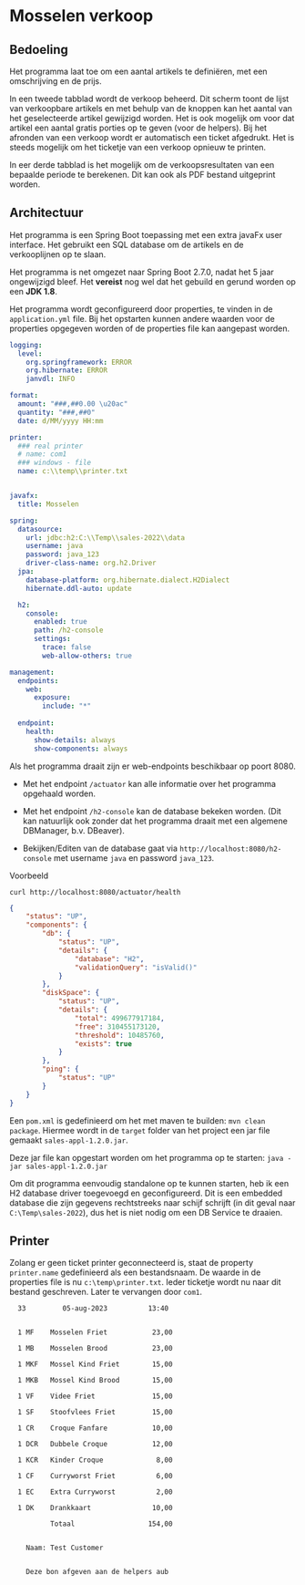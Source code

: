 # Mosselen verkoop

## Bedoeling

Het programma laat toe om een aantal artikels te definiëren, met een omschrijving en de prijs. 

In een tweede tabblad wordt de verkoop beheerd. Dit scherm toont de lijst van verkoopbare artikels en met behulp
van de knoppen kan het aantal van het geselecteerde artikel gewijzigd worden. Het is ook mogelijk om voor dat artikel
een aantal gratis porties op te geven (voor de helpers). Bij het afronden van een verkoop wordt er automatisch een 
ticket afgedrukt.
Het is steeds mogelijk om het ticketje van een verkoop opnieuw te printen.

In eer derde tabblad is het mogelijk om de verkoopsresultaten van een bepaalde periode te berekenen. Dit kan ook als
PDF bestand uitgeprint worden.

## Architectuur

Het programma is een Spring Boot toepassing met een extra javaFx user interface. Het gebruikt een SQL database om de
artikels en de verkooplijnen op te slaan.

Het programma is net omgezet naar Spring Boot 2.7.0, nadat het 5 jaar ongewijzigd bleef. Het **vereist** nog wel dat
het gebuild en gerund worden op een **JDK 1.8**. 

Het programma wordt geconfigureerd door properties, te vinden in de `application.yml` file. Bij het opstarten kunnen andere
waarden voor de properties opgegeven worden of de properties file kan aangepast worden.

``` yaml
logging:
  level:
    org.springframework: ERROR
    org.hibernate: ERROR
    janvdl: INFO

format:
  amount: "###,##0.00 \u20ac"
  quantity: "###,##0"
  date: d/MM/yyyy HH:mm

printer:
  ### real printer
  # name: com1
  ### windows - file
  name: c:\\temp\\printer.txt


javafx:
  title: Mosselen

spring:
  datasource:
    url: jdbc:h2:C:\\Temp\\sales-2022\\data
    username: java
    password: java_123
    driver-class-name: org.h2.Driver
  jpa:
    database-platform: org.hibernate.dialect.H2Dialect
    hibernate.ddl-auto: update

  h2:
    console:
      enabled: true
      path: /h2-console
      settings:
        trace: false
        web-allow-others: true

management:
  endpoints:
    web:
      exposure:
        include: "*"
  
  endpoint:
    health:
      show-details: always
      show-components: always
```

Als het programma draait zijn er web-endpoints beschikbaar op poort 8080.

- Met het endpoint `/actuator` kan alle informatie over het programma opgehaald worden.
- Met het endpoint `/h2-console` kan de database bekeken worden. (Dit kan natuurlijk ook zonder dat het programma draait
met een algemene DBManager, b.v. DBeaver).

- Bekijken/Editen van de database gaat via `http://localhost:8080/h2-console` met username `java` en password `java_123`.


Voorbeeld

```
curl http://localhost:8080/actuator/health
```
``` json
{
	"status": "UP",
	"components": {
		"db": {
			"status": "UP",
			"details": {
				"database": "H2",
				"validationQuery": "isValid()"
			}
		},
		"diskSpace": {
			"status": "UP",
			"details": {
				"total": 499677917184,
				"free": 310455173120,
				"threshold": 10485760,
				"exists": true
			}
		},
		"ping": {
			"status": "UP"
		}
	}
}
```

Een `pom.xml` is gedefinieerd om het met maven te builden: `mvn clean package`. Hiermee wordt in de `target` folder van 
het project een jar file gemaakt `sales-appl-1.2.0.jar`.

Deze jar file kan opgestart worden om het programma op te starten: `java -jar sales-appl-1.2.0.jar`

Om dit programma eenvoudig standalone op te kunnen starten, heb ik een H2 database driver toegevoegd en geconfigureerd. 
Dit is een embedded database die zijn gegevens rechtstreeks naar schijf schrijft (in dit geval naar `C:\Temp\sales-2022`),
dus het is niet nodig om een DB Service te draaien.

## Printer

Zolang er geen ticket printer geconnecteerd is, staat de property `printer.name` gedefinieerd als een bestandsnaam. De
waarde in de properties file is nu `c:\temp\printer.txt`. Ieder ticketje wordt nu naar dit bestand geschreven.
Later te vervangen door `com1`.

```
  33         05-aug-2023          13:40


  1 MF    Mosselen Friet           23,00

  1 MB    Mosselen Brood           23,00

  1 MKF   Mossel Kind Friet        15,00

  1 MKB   Mossel Kind Brood        15,00

  1 VF    Videe Friet              15,00

  1 SF    Stoofvlees Friet         15,00

  1 CR    Croque Fanfare           10,00

  1 DCR   Dubbele Croque           12,00

  1 KCR   Kinder Croque             8,00

  1 CF    Curryworst Friet          6,00

  1 EC    Extra Curryworst          2,00

  1 DK    Drankkaart               10,00

          Totaal                  154,00


    Naam: Test Customer


    Deze bon afgeven aan de helpers aub


```

